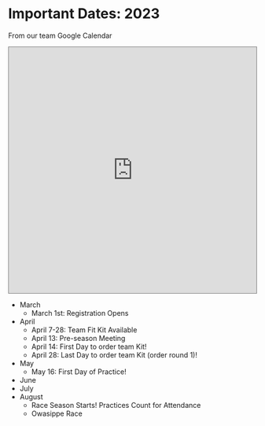 # Important Dates: 2023

From our team Google Calendar

<iframe src="https://calendar.google.com/calendar/embed?height=600&wkst=1&bgcolor=%23de5631&ctz=America%2FDetroit&mode=AGENDA&src=YnJpZ2h0b25jeWNsaW5nZG9nc0BnbWFpbC5jb20&src=Y191Ymw4cTB0N2pjOWIyc3ZwcHZyNzhpZDFic0Bncm91cC5jYWxlbmRhci5nb29nbGUuY29t&color=%2331B9DE&color=%2331B9DE" style="border:solid 1px #777" width="100%" height="500" frameborder="0" scrolling="no"></iframe>

* March
  * March 1st: Registration Opens
* April
  * April 7-28: Team Fit Kit Available
  * April 13: Pre-season Meeting
  * April 14: First Day to order team Kit!
  * April 28: Last Day to order team Kit (order round 1)!
* May
  * May 16: First Day of Practice!
* June
* July
* August
  * Race Season Starts! Practices Count for Attendance
  * Owasippe Race

